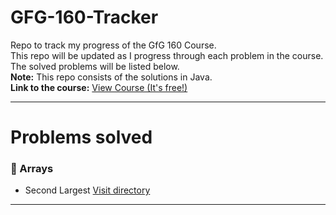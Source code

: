 # GFG-160-Tracker
Repo to track my progress of the GfG 160 Course.</br>
This repo will be updated as I progress through each problem in the course.</br>
The solved problems will be listed below.</br>
**Note:** This repo consists of the solutions in Java.</br>
**Link to the course:** [View Course (It's free!)](https://www.geeksforgeeks.org/courses/gfg-160-series)

---

# Problems solved

### 📝 Arrays
- Second Largest [Visit directory](https://github.com/rees8/GFG-160-Tracker/tree/main/1.%20Arrays/1.%20Second%20Largest)

---
